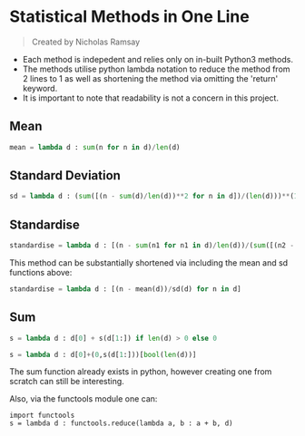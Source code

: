 # Statistical Methods in One Line
> Created by Nicholas Ramsay

* Each method is indepedent and relies only on in-built Python3 methods. 
* The methods utilise python lambda notation to reduce the method from 2 lines to 1 as well as shortening the method via omitting the 'return' keyword.
* It is important to note that readability is not a concern in this project.

## Mean
```py
mean = lambda d : sum(n for n in d)/len(d)
```

## Standard Deviation
```py
sd = lambda d : (sum([(n - sum(d)/len(d))**2 for n in d])/(len(d)))**(1/2)
```

## Standardise
```py
standardise = lambda d : [(n - sum(n1 for n1 in d)/len(d))/(sum([(n2 - sum(d)/len(d))**2 for n2 in d])/(len(d)))**(1/2) for n in d]
```

This method can be substantially shortened via including the mean and sd functions above:
```py
standardise = lambda d : [(n - mean(d))/sd(d) for n in d]
```

## Sum
```py
s = lambda d : d[0] + s(d[1:]) if len(d) > 0 else 0
```
```py
s = lambda d : d[0]+(0,s(d[1:]))[bool(len(d))]
```

The sum function already exists in python, however creating one from scratch can still be interesting.

Also, via the functools module one can:
```
import functools
s = lambda d : functools.reduce(lambda a, b : a + b, d)
```